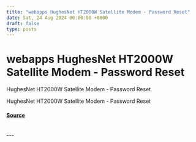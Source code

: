 ```yaml
---
title: "webapps HughesNet HT2000W Satellite Modem - Password Reset"
date: Sat, 24 Aug 2024 00:00:00 +0000
draft: false
type: posts
---
```

# webapps HughesNet HT2000W Satellite Modem - Password Reset





HughesNet HT2000W Satellite Modem - Password Reset

HughesNet HT2000W Satellite Modem - Password Reset

#### [Source](https://www.exploit-db.com/exploits/52073)

<br/>
---
